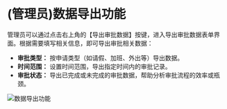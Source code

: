 # (管理员)数据导出功能

管理员可以通过点击右上角的【导出审批数据】按键，进入导出审批数据表单界面。根据需要填写相关信息，即可导出审批相关数据：

- **审批类型：** 按申请类型（如请假、加班、外出等）导出数据。
- **时间范围：** 设置时间范围，导出指定时间内的审批记录。
- **审批状态：** 导出已完成或未完成的审批数据，帮助分析审批流程的效率或瓶颈。

![数据导出功能](/images/appro_export.png)
